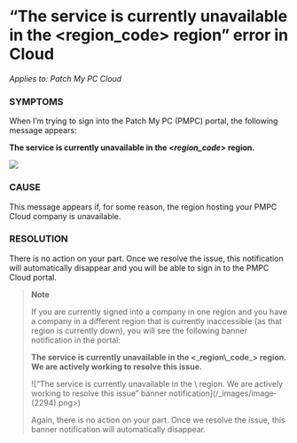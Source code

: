 # “The service is currently unavailable in the \<region\_code> region” error in Cloud

_Applies to: Patch My PC Cloud_

### SYMPTOMS

When I’m trying to sign into the Patch My PC (PMPC) portal, the following message appears:

**The service is currently unavailable in the <**_**region\_code**_**> region.**

![](../../../.gitbook/assets/image-\(2293\).png)

### CAUSE

This message appears if, for some reason, the region hosting your PMPC Cloud company is unavailable.

### RESOLUTION

There is no action on your part. Once we resolve the issue, this notification will automatically disappear and you will be able to sign in to the PMPC Cloud portal.

> **Note**
>
> If you are currently signed into a company in one region and you have a company in a different region that is currently inaccessible (as that region is currently down), you will see the following banner notification in the portal:
>
> **The service is currently unavailable in the <**\_**region\\\_code**\_**> region. We are actively working to resolve this issue.**
>
> !\[“The service is currently unavailable in the \ region. We are actively working to resolve this issue” banner notification]\(/\_images/image-(2294).png>)
>
> Again, there is no action on your part. Once we resolve the issue, this banner notification will automatically disappear.
